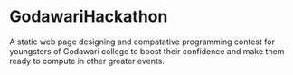 # GodawariHackathon
A static web page designing and compatative programming contest for youngsters of Godawari college to boost their confidence and make them ready to compute in other greater events.

